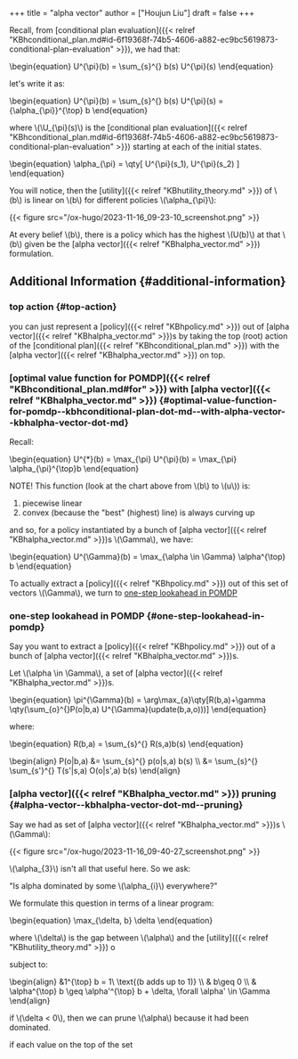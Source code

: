 +++
title = "alpha vector"
author = ["Houjun Liu"]
draft = false
+++

Recall, from [conditional plan evaluation]({{< relref "KBhconditional_plan.md#id-6f19368f-74b5-4606-a882-ec9bc5619873-conditional-plan-evaluation" >}}), we had that:

\begin{equation}
U^{\pi}(b) = \sum\_{s}^{} b(s) U^{\pi}(s)
\end{equation}

let's write it as:

\begin{equation}
U^{\pi}(b) = \sum\_{s}^{} b(s) U^{\pi}(s) = {\alpha\_{\pi}}^{\top} b
\end{equation}

where \\(\U\_{\pi}(s)\\) is the [conditional plan evaluation]({{< relref "KBhconditional_plan.md#id-6f19368f-74b5-4606-a882-ec9bc5619873-conditional-plan-evaluation" >}}) starting at each of the initial states.

\begin{equation}
\alpha\_{\pi} = \qty[ U^{\pi}(s\_1), U^{\pi}(s\_2) ]
\end{equation}

You will notice, then the [utility]({{< relref "KBhutility_theory.md" >}}) of \\(b\\) is linear on \\(b\\) for different policies \\(\alpha\_{\pi}\\):

{{< figure src="/ox-hugo/2023-11-16_09-23-10_screenshot.png" >}}

At every belief \\(b\\), there is a policy which has the highest \\(U(b)\\) at that \\(b\\) given be the [alpha vector]({{< relref "KBhalpha_vector.md" >}}) formulation.


## Additional Information {#additional-information}


### top action {#top-action}

you can just represent a [policy]({{< relref "KBhpolicy.md" >}}) out of [alpha vector]({{< relref "KBhalpha_vector.md" >}})s by taking the top (root) action of the [conditional plan]({{< relref "KBhconditional_plan.md" >}}) with the [alpha vector]({{< relref "KBhalpha_vector.md" >}}) on top.


### [optimal value function for POMDP]({{< relref "KBhconditional_plan.md#for" >}}) with [alpha vector]({{< relref "KBhalpha_vector.md" >}}) {#optimal-value-function-for-pomdp--kbhconditional-plan-dot-md--with-alpha-vector--kbhalpha-vector-dot-md}

Recall:

\begin{equation}
U^{\*}(b) = \max\_{\pi} U^{\pi}(b) = \max\_{\pi} \alpha\_{\pi}^{\top}b
\end{equation}

NOTE! This function (look at the chart above from \\(b\\) to \\(u\\)) is:

1.  piecewise linear
2.  convex (because the "best" (highest) line) is always curving up

and so, for a policy instantiated by a bunch of [alpha vector]({{< relref "KBhalpha_vector.md" >}})s \\(\Gamma\\), we have:

\begin{equation}
U^{\Gamma}(b) = \max\_{\alpha \in \Gamma} \alpha^{\top}  b
\end{equation}

To actually extract a [policy]({{< relref "KBhpolicy.md" >}}) out of this set of vectors \\(\Gamma\\), we turn to [one-step lookahead in POMDP](#one-step-lookahead-in-pomdp)


### one-step lookahead in POMDP {#one-step-lookahead-in-pomdp}

Say you want to extract a [policy]({{< relref "KBhpolicy.md" >}}) out of a bunch of [alpha vector]({{< relref "KBhalpha_vector.md" >}})s.

Let \\(\alpha \in \Gamma\\), a set of [alpha vector]({{< relref "KBhalpha_vector.md" >}})s.

\begin{equation}
\pi^{\Gamma}(b) = \arg\max\_{a}\qty[R(b,a)+\gamma \qty(\sum\_{o}^{}P(o|b,a) U^{\Gamma}(update(b,a,o)))]
\end{equation}

where:

\begin{equation}
R(b,a) = \sum\_{s}^{} R(s,a)b(s)
\end{equation}

\begin{align}
P(o|b,a) &= \sum\_{s}^{} p(o|s,a) b(s)  \\\\
&= \sum\_{s}^{} \sum\_{s'}^{} T(s'|s,a) O(o|s',a) b(s)
\end{align}


### [alpha vector]({{< relref "KBhalpha_vector.md" >}}) pruning {#alpha-vector--kbhalpha-vector-dot-md--pruning}

Say we had as set of [alpha vector]({{< relref "KBhalpha_vector.md" >}})s \\(\Gamma\\):

{{< figure src="/ox-hugo/2023-11-16_09-40-27_screenshot.png" >}}

\\(\alpha\_{3}\\) isn't all that useful here. So we ask:

"Is alpha dominated by some \\(\alpha\_{i}\\) everywhere?"

We formulate this question in terms of a linear program:

\begin{equation}
\max\_{\delta, b} \delta
\end{equation}

where \\(\delta\\) is the gap between \\(\alpha\\) and the [utility]({{< relref "KBhutility_theory.md" >}}) o

subject to:

\begin{align}
&1^{\top} b = 1\ \text{(b adds up to 1)} \\\\
& b\geq 0 \\\\
& \alpha^{\top} b \geq \alpha'^{\top} b + \delta, \forall \alpha' \in \Gamma
\end{align}

if \\(\delta < 0\\), then we can prune \\(\alpha\\) because it had been dominated.

if each value on the top of the set
